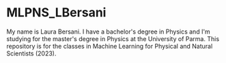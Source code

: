 # MLPNS_LBersani
My name is Laura Bersani. I have a bachelor's degree in Physics and I'm studying for the master's degree in Physics at the University of Parma.
This repository is for the classes in Machine Learning for Physical and Natural Scientists (2023).
